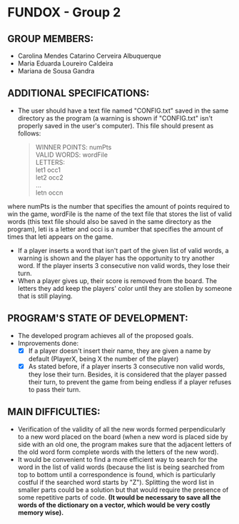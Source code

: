 # FUNDOX - Group 2

## GROUP MEMBERS:
- Carolina Mendes Catarino Cerveira Albuquerque
- Maria Eduarda Loureiro Caldeira
- Mariana de Sousa Gandra

## ADDITIONAL SPECIFICATIONS:
- The user should have a text file named "CONFIG.txt" saved in the same directory as the program (a warning is shown if "CONFIG.txt" isn't properly saved in the user's 
computer). This file should present as follows: 

    > WINNER POINTS: numPts\
    VALID WORDS: wordFile\
    LETTERS:\
    let1 occ1\
    let2 occ2\
    ...\
    letn occn

where numPts is the number that specifies the amount of points required to win the game, wordFile is the name of the text file that stores the list of valid words 
(this text file should also be saved in the same directory as the program), leti is a letter and occi is a number that specifies the amount of times that leti appears
on the game. 
- If a player inserts a word that isn't part of the given list of valid words, a warning is shown and the player has the opportunity to try another word. If the player
inserts 3 consecutive non valid words, they lose their turn.
- When a player gives up, their score is removed from the board. The letters they add keep the players' color until they are stollen by someone that is still playing.

## PROGRAM'S STATE OF DEVELOPMENT:
- The developed program achieves all of the proposed goals.
- Improvements done:
    - [x] If a player doesn't insert their name, they are given a name by default (PlayerX, being X the number of the player)
    - [x] As stated before, if a player inserts 3 consecutive non valid words, they lose their turn. Besides, it is considered that the player passed their turn, to prevent
	the game from being endless if a player refuses to pass their turn.

## MAIN DIFFICULTIES:
- Verification of the validity of all the new words formed perpendicularly to a new word placed on the board (when a new word is placed side by side with an old one, the
program makes sure that the adjacent letters of the old word form complete words with the letters of the new word).
- It would be convenient to find a more efficient way to search for the word in the list of valid words (because the list is being searched from top to bottom until a 
correspondence is found, which is particularly costful if the searched word starts by "Z"). Splitting the word list in smaller parts could be a solution but that would 
require the presence of some repetitive parts of code. **(It would be necessary to save all the words of the dictionary on a vector, which would be very costly memory wise).** 